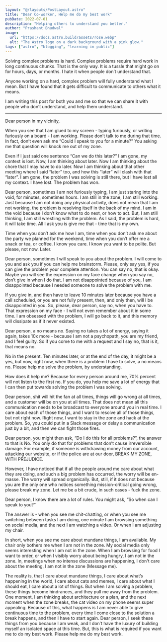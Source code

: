 ```yaml
---
layout: "@/layouts/PostLayout.astro"
title: "Dear Co-worker, Help me do my best work"
pubDate: 2022-07-01
description: "Helping others to understand you better."
author: "Prashant Bhudwal"
image:
  url: "https://docs.astro.build/assets/rose.webp"
  alt: "The Astro logo on a dark background with a pink glow."
tags: ["astro", "blogging", "learning in public"]
---
```


Solving complex problems is hard. Complex problems require hard work in long continuous chunks. That is the only way. It is a tussle that might go on for hours, days, or months. I hate it when people don’t understand that.

Anyone working on a hard, complex problem will fully understand what I mean. But I have found that it gets difficult to communicate to others what it means.

I am writing this post for both you and me so that we can share it with people who don’t understand, and help them understand.

---

Dear person in my vicinity,

When you see that I am glued to my screen - typing furiously, or writing furiously on a board - I am working. Please don’t talk to me during that time. In fact, don’t even ask me “Could I speak to you for a minute?” You asking me that question will knock me out of my zone.

Even if I just said one sentence “Can we do this later?” I am gone, my context is lost. Now, I am thinking about later. Now I am thinking about the chore that I may have to do later. Now I am thinking about that other meeting where I said “later” too, and how this “later” will clash with that “later”. I am gone, the problem I was solving is still there, but I have lost all my context. I have lost. The problem has won.

Dear person, sometimes I am not furiously typing, I am just staring into the void, for minutes, sometimes hours. I am still in the zone, I am still working. Just because I am not doing any physical activity, does not mean that I am not working, the problem is resolving itself in the back of my mind. I am in the void because I don’t know what to do next, or how to act. But, I am still thinking, I am still wrestling with the problem. As I said, the problem is hard, it will take time. All I ask you is give me that - time that is my own.

Time when you don’t ask me how I am, time when you don’t ask me about the party we planned for the weekend, time when you don’t offer me a snack or tea, or coffee. I know you care. I know you want to be polite. But please, not now. Later.

Dear person, sometimes I will speak to you about the problem. I will come to you and ask you if you can help me brainstorm. Please, only say yes, if you can give the problem your complete attention. You can say no, that is okay. Maybe you will see the expression on my face change when you say no, don’t give in when I do that. I am not disappointed because of you, I am disappointed because I needed someone to solve the problem with me.

If you give in, and then have to leave 10 minutes later because you have a call scheduled, or you are not fully present, then, and only then, will I be disappointed in you. So, please, dear person, say no, when you have to. That expression on my face - I will not even remember about it in some time. I am obsessed with the problem, I will go back to it, and this memory will dissipate as if it never existed.

Dear person, a no means no. Saying no takes a lot of energy, saying it again, takes 10x more - because I am not a psychopath, you are my friend, and I feel guilty. So if you come to me with a request and I say no, that is it, that means no.

No in the present. Ten minutes later, or at the end of the day, it might be a yes, but now, right now, when there is a problem I have to solve, a no means no. Please help me solve the problem, by understanding.

How does it help me? Because for every person around me, 70% percent will not listen to the first no. If you do, you help me save a lot of energy that I can then put towards solving the problem I was solving.

Dear person, shit will hit the fan at all times, things will go wrong at all times, and a customer will be on you at all times. That does not mean all this communication needs to be broadcast to everyone around you in real time. I care about each of those things, and I want to resolve all of those things, but not right now. Right now, I want to stay in the zone and hack at the problem. So, you could put in a Slack message or delay a communication just by a bit, and then we can fight those fires.

Dear person, you might then ask, “Do I do this for all problems?”, the answer to that is No. You only do that for problems that don’t cause irreversible damage. For example, if someone is withdrawing money from our account, attacking our website, or if the police are at our door, BREAK MY ZONE, WITH PREJUDICE.

However, I have noticed that if all the people around me care about what they are doing, and such a big problem has occurred, the worry will be en-masse. The worry will spread organically. But, still, if it does not because you are the only one who notices something mission-critical going wrong, please break my zone. Let me be a bit crude, in such cases - fuck the zone.

Dear person, I know there are a lot of rules. You might ask, “So when can I speak to you?”

The answer is - when you see me chit-chatting, or when you see me switching between tasks I am doing, one minute I am browsing something on social media, and the next I am watching a video. Or when I am adjusting my chair.

In short, when you see me care about mundane things, I am available. My chair only bothers me when I am not in the zone. My social media only seems interesting when I am not in the zone. When I am browsing for food I want to order, or when I visibly worry about being hungry, I am not in the zone. In, meetings when no intense discussions are happening, I don't care about the meeting, I am not in the zone (Message me).

The reality is, that I care about mundane things, I care about what’s happening in the world, I care about cats and memes, I care about what I should eat, I care about a lot of things. But when I am solving a problem, these things become hindrances, and they pull me away from the problem. One moment, I am thinking about architecture or a plan, and the next moment when the zone breaks, the cat video on my phone seems super appealing. Because of this, what happens is I am never able to give continuous time to the problem, every time I come close to the solution a break happens, and then I have to start again. Dear person, I seek these things from you because I am weak, and I don’t have the luxury of building myself an isolated space at this time. But, this is what is required if you want me to do my best work. Please help me do my best work.
